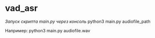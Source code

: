 # vad_asr

*Запуск скрипта main.py через консоль*
python3 main.py audiofile_path

Например:
python3 main.py audiofile.wav
